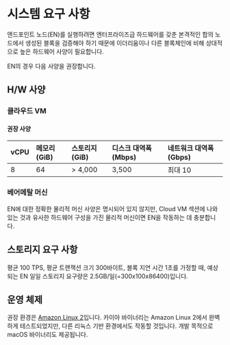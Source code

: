 # 시스템 요구 사항

엔드포인트 노드(EN)를 실행하려면 엔터프라이즈급 하드웨어를 갖춘 본격적인 합의 노드에서 생성된 블록을 검증해야 하기 때문에 이더리움이나 다른 블록체인에 비해 상대적으로 높은 하드웨어 사양이 필요합니다.

EN의 경우 다음 사양을 권장합니다.

## H/W 사양 <a id="h-w-specification"></a>

### 클라우드 VM <a id="cloud-vm"></a>

#### 권장 사양 <a id="recommended-specification-based-on-aws"></a>

| vCPU | 메모리(GiB) | 스토리지(GiB) | 디스크 대역폭(Mbps) | 네트워크 대역폭(Gbps) |
| :--- | :-------------------------- | :--------------------------- | :------------------------------- | :-------------------------------- |
| 8    | 64                          | > 4,000                      | 3,500                            | 최대 10                             |

### 베어메탈 머신 <a id="bare-metal-machine"></a>

EN에 대한 정확한 물리적 머신 사양은 명시되어 있지 않지만, Cloud VM 섹션에 나와 있는 것과 유사한 하드웨어 구성을 가진 물리적 머신이면 EN을 작동하는 데 충분합니다.

## 스토리지 요구 사항 <a id="storage-requirements"></a>

평균 100 TPS, 평균 트랜잭션 크기 300바이트, 블록 지연 시간 1초를 가정할 때, 예상되는 EN 일일 스토리지 요구량은 2.5GB/일(=300x100x86400)입니다.

## 운영 체제 <a id="operating-system"></a>

권장 환경은 [Amazon Linux 2](https://aws.amazon.com/ko/about-aws/whats-new/2017/12/introducing-amazon-linux-2/)입니다.
카이아 바이너리는 Amazon Linux 2에서 완벽하게 테스트되었지만, 다른 리눅스 기반 환경에서도 작동할 것입니다.
개발 목적으로 macOS 바이너리도 제공됩니다.

